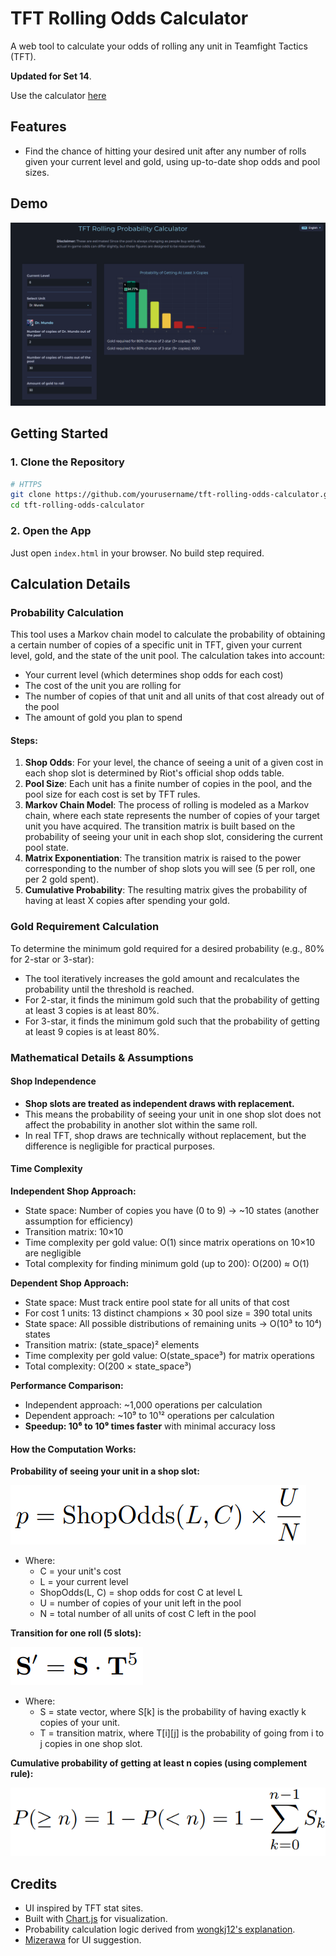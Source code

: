 # TFT Rolling Odds Calculator

A web tool to calculate your odds of rolling any unit in Teamfight Tactics (TFT).

**Updated for Set 14**.

Use the calculator [here](https://henryvu27.github.io/TFT-Rolling-Odds-Calculator/)

## Features
- Find the chance of hitting your desired unit after any number of rolls given your current level and gold, using up-to-date shop odds and pool sizes.

## Demo
![Screenshot](screenshot.png)

## Getting Started

### 1. Clone the Repository
```bash
# HTTPS
git clone https://github.com/yourusername/tft-rolling-odds-calculator.git
cd tft-rolling-odds-calculator
```

### 2. Open the App
Just open `index.html` in your browser. No build step required.


## Calculation Details

### Probability Calculation
This tool uses a Markov chain model to calculate the probability of obtaining a certain number of copies of a specific unit in TFT, given your current level, gold, and the state of the unit pool. The calculation takes into account:
- Your current level (which determines shop odds for each cost)
- The cost of the unit you are rolling for
- The number of copies of that unit and all units of that cost already out of the pool
- The amount of gold you plan to spend

#### Steps:
1. **Shop Odds**: For your level, the chance of seeing a unit of a given cost in each shop slot is determined by Riot's official shop odds table.
2. **Pool Size**: Each unit has a finite number of copies in the pool, and the pool size for each cost is set by TFT rules.
3. **Markov Chain Model**: The process of rolling is modeled as a Markov chain, where each state represents the number of copies of your target unit you have acquired. The transition matrix is built based on the probability of seeing your unit in each shop slot, considering the current pool state.
4. **Matrix Exponentiation**: The transition matrix is raised to the power corresponding to the number of shop slots you will see (5 per roll, one per 2 gold spent).
5. **Cumulative Probability**: The resulting matrix gives the probability of having at least X copies after spending your gold.

### Gold Requirement Calculation
To determine the minimum gold required for a desired probability (e.g., 80% for 2-star or 3-star):
- The tool iteratively increases the gold amount and recalculates the probability until the threshold is reached.
- For 2-star, it finds the minimum gold such that the probability of getting at least 3 copies is at least 80%.
- For 3-star, it finds the minimum gold such that the probability of getting at least 9 copies is at least 80%.

### Mathematical Details & Assumptions

#### Shop Independence
- **Shop slots are treated as independent draws with replacement.**
- This means the probability of seeing your unit in one shop slot does not affect the probability in another slot within the same roll.
- In real TFT, shop draws are technically without replacement, but the difference is negligible for practical purposes.

#### Time Complexity

**Independent Shop Approach:**
- State space: Number of copies you have (0 to 9) → ~10 states (another assumption for efficiency)
- Transition matrix: 10×10
- Time complexity per gold value: O(1) since matrix operations on 10×10 are negligible
- Total complexity for finding minimum gold (up to 200): O(200) ≈ O(1)

**Dependent Shop Approach:**
- State space: Must track entire pool state for all units of that cost
- For cost 1 units: 13 distinct champions × 30 pool size = 390 total units
- State space: All possible distributions of remaining units → O(10³ to 10⁴) states  
- Transition matrix: (state_space)² elements
- Time complexity per gold value: O(state_space³) for matrix operations
- Total complexity: O(200 × state_space³)

**Performance Comparison:**
- Independent approach: ~1,000 operations per calculation
- Dependent approach: ~10⁹ to 10¹² operations per calculation
- **Speedup: 10⁶ to 10⁹ times faster** with minimal accuracy loss

#### How the Computation Works:

**Probability of seeing your unit in a shop slot:**

![Equation 1: Probability p](equations/eq1.png)
- Where:
  - C = your unit's cost
  - L = your current level
  - ShopOdds(L, C) = shop odds for cost C at level L
  - U = number of copies of your unit left in the pool
  - N = total number of all units of cost C left in the pool

**Transition for one roll (5 slots):**

![Equation 2: State transition](equations/eq2.png)
- Where:
    - S = state vector, where S[k] is the probability of having exactly k copies of your unit.
    - T = transition matrix, where T[i][j] is the probability of going from i to j copies in one shop slot.

**Cumulative probability of getting at least n copies (using complement rule):**

![Equation 3: Cumulative probability](equations/eq3.png)

## Credits
- UI inspired by TFT stat sites.
- Built with [Chart.js](https://www.chartjs.org/) for visualization.
- Probability calculation logic derived from [wongkj12's explanation](https://github.com/wongkj12).
- [Mizerawa](https://www.reddit.com/user/Mizerawa/) for UI suggestion.
